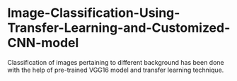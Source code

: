 # Image-Classification-Using-Transfer-Learning-and-Customized-CNN-model
Classification of images pertaining to different background has been done with the help of pre-trained VGG16 model and transfer learning technique.
